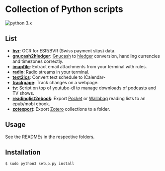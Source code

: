 # Collection of Python scripts

![python 3.x](https://img.shields.io/badge/python-3.x-green.svg)

## List
- [**bvr**](/bvr): OCR for ESR/BVR (Swiss payment slips) data.
- [**gnucash2hledger**](/gnucash2hledder): [Gnucash](https://www.gnucash.org/) to [hledger](http://hledger.org/) conversion, handling currencies and timezones correctly.
- [**imapfile**](/imapfile): Extract email attachments from your terminal with rules.
- [**radio**](/radio): Radio streams in your terminal.
- [**text2ics**](/text2ics): Convert text schedule to ICalendar-
- [**trackpage**](/trackpage): Track changes on a webpage.
- [**tv**](/tv): Script on top of youtube-dl to manage downloads of podcasts and TV shows.
- [**readinglist2ebook**](/readinglist2ebook): Export [Pocket](https://getpocket.com) or [Wallabag](https://www.wallabag.org/) reading lists to an epub/mobi ebook.
- [**zotexport**](/zotexport): Export [Zotero](https://www.zotero.org/) collections to a folder.

## Usage

See the READMEs in the respective folders.

## Installation

```bash
$ sudo python3 setup.py install
```
